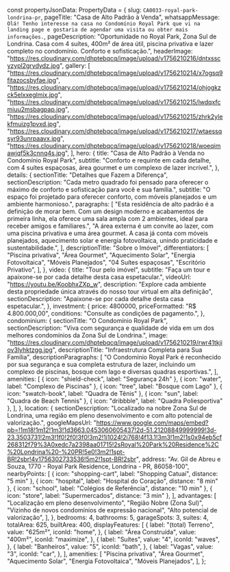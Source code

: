 const propertyJsonData: PropertyData = {
slug: `CA0033-royal-park-londrina-pr`,
pageTitle: "Casa de Alto Padrão à Venda",
whatsappMessage: `Olá! Tenho interesse na casa no Condomínio Royal Park que vi na landing page e gostaria de agendar uma visita ou obter mais informações.`,
pageDescription:
"Oportunidade no Royal Park, Zona Sul de Londrina. Casa com 4 suítes, 400m² de área útil, piscina privativa e lazer completo no condomínio. Conforto e sofisticação.",
headerImage:
"https://res.cloudinary.com/dhptebqcq/image/upload/v1756210216/dntxsscyzypl2grydydz.jpg",
gallery: [
"https://res.cloudinary.com/dhptebqcq/image/upload/v1756210214/x7ogsq9fitazocsbyfae.jpg",
"https://res.cloudinary.com/dhptebqcq/image/upload/v1756210214/ohjogkzck5elxxeglmix.jpg",
"https://res.cloudinary.com/dhptebqcq/image/upload/v1756210215/lwdqxfcmiuu2msbagpap.jpg",
"https://res.cloudinary.com/dhptebqcq/image/upload/v1756210215/zhrk2ylekfmuizg1pvxd.jpg",
"https://res.cloudinary.com/dhptebqcq/image/upload/v1756210217/wtaessqsyr93unrpaavx.jpg",
"https://res.cloudinary.com/dhptebqcq/image/upload/v1756210218/woeqimawjqf5k3cnnq4s.jpg",
],
hero: {
title: "Casa de Alto Padrão à Venda no Condomínio Royal Park",
subtitle:
"Conforto e requinte em cada detalhe, com 4 suítes espaçosas, área gourmet e um complexo de lazer incrível.",
},
details: {
sectionTitle: "Detalhes que Fazem a Diferença",
sectionDescription:
"Cada metro quadrado foi pensado para oferecer o máximo de conforto e sofisticação para você e sua família.",
subtitle:
"O espaço foi projetado para oferecer conforto, com móveis planejados e um ambiente harmonioso.",
paragraphs: [
"Esta residência de alto padrão é a definição de morar bem. Com um design moderno e acabamentos de primeira linha, ela oferece uma sala ampla com 2 ambientes, ideal para receber amigos e familiares.",
"A área externa é um convite ao lazer, com uma piscina privativa e uma área gourmet. A casa já conta com móveis planejados, aquecimento solar e energia fotovoltaica, unindo praticidade e sustentabilidade.",
],
descriptionTitle: "Sobre o Imóvel",
differentiators: [
"Piscina privativa",
"Área Gourmet",
"Aquecimento Solar",
"Energia Fotovoltaica",
"Móveis Planejados",
"04 Suítes espaçosas",
"Escritório Privativo",
],
},
video: {
title: "Tour pelo imóvel",
subtitle: "Faça um tour e apaixone-se por cada detalhe desta casa espetacular.",
videoUrl: "https://youtu.be/KoobhxZXp_w",
description:
"Explore cada ambiente desta propriedade única através do nosso tour virtual em alta definição",
sectionDescription: "Apaixone-se por cada detalhe desta casa espetacular.",
},
investment: {
price: 4800000,
priceFormatted: "R$ 4.800.000,00",
conditions: "Consulte as condições de pagamento.",
},
condominium: {
sectionTitle: "O Condomínio Royal Park",
sectionDescription:
"Viva com segurança e qualidade de vida em um dos melhores condomínios da Zona Sul de Londrina.",
image: "https://res.cloudinary.com/dhptebqcq/image/upload/v1756210219/rwr41tkjiov3lyhktzgg.jpg",
descriptionTitle: "Infraestrutura Completa para Sua Família",
descriptionParagraphs: [
"O Condomínio Royal Park é reconhecido por sua segurança e sua completa estrutura de lazer, incluindo um complexo de piscinas, bosque com lago e diversas quadras esportivas.",
],
amenities: [
{ icon: "shield-check", label: "Segurança 24h" },
{ icon: "water", label: "Complexo de Piscinas" },
{ icon: "tree", label: "Bosque com Lago" },
{ icon: "swatch-book", label: "Quadra de Tênis" },
{ icon: "sun", label: "Quadra de Beach Tennis" },
{ icon: "dribbble", label: "Quadra Poliesportiva" },
],
},
location: {
sectionDescription:
"Localizado na nobre Zona Sul de Londrina, uma região em pleno desenvolvimento e com alto potencial de valorização.",
googleMapsUrl:
"https://www.google.com/maps/embed?pb=!1m18!1m12!1m3!1d3663.0453060605437!2d-51.21208849999999!3d-23.3503731!2m3!1f0!2f0!3f0!3m2!1i1024!2i768!4f13.1!3m3!1m2!1s0x94eb5cf268312f79%3A0xedc7a2398aa01715!2sRoyal%20Park%20Residence%2C%20Londrina%20-%20PR!5e0!3m2!1spt-BR!2sbr!4v1756302733536!5m2!1spt-BR!2sbr",
address: "Av. Gil de Abreu e Souza, 1770 - Royal Park Residence, Londrina - PR, 86058-100",
nearbyPoints: [
{ icon: "shopping-cart", label: "Shopping Catuaí", distance: "5 min" },
{ icon: "hospital", label: "Hospital do Coração", distance: "8 min" },
{ icon: "school", label: "Colégios de Referência", distance: "10 min" },
{ icon: "store", label: "Supermercados", distance: "3 min" },
],
advantages: [
"Localização em pleno desenvolvimento",
"Região Nobre (Zona Sul)",
"Vizinho de novos condomínios de expressão nacional",
"Alto potencial de valorização",
],
},
bedrooms: 4,
bathrooms: 5,
garageSpots: 3,
suites: 4,
totalArea: 625,
builtArea: 400,
displayFeatures: [
{
label: "(total) Terreno",
value: "625m²",
iconId: "home",
},
{
label: "Área Construída",
value: "400m²",
iconId: "maximize",
},
{
label: "Suítes",
value: "4",
iconId: "waves",
},
{
label: "Banheiros",
value: "5",
iconId: "bath",
},
{
label: "Vagas",
value: "3",
iconId: "car",
},
],
amenities: [
"Piscina privativa",
"Área Gourmet",
"Aquecimento Solar",
"Energia Fotovoltaica",
"Móveis Planejados",
],
};
